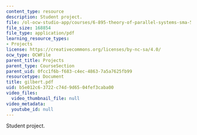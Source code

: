 ```yaml
---
content_type: resource
description: Student project.
file: /ol-ocw-studio-app/courses/6-895-theory-of-parallel-systems-sma-5509-fall-2003/b5e012c63722c74d9d6504fef3caba00_gilbert.pdf
file_size: 168854
file_type: application/pdf
learning_resource_types:
- Projects
license: https://creativecommons.org/licenses/by-nc-sa/4.0/
ocw_type: OCWFile
parent_title: Projects
parent_type: CourseSection
parent_uid: 0fcc1f6b-f683-c4ec-4863-7a5a7625fb99
resourcetype: Document
title: gilbert.pdf
uid: b5e012c6-3722-c74d-9d65-04fef3caba00
video_files:
  video_thumbnail_file: null
video_metadata:
  youtube_id: null
---
```

Student project.